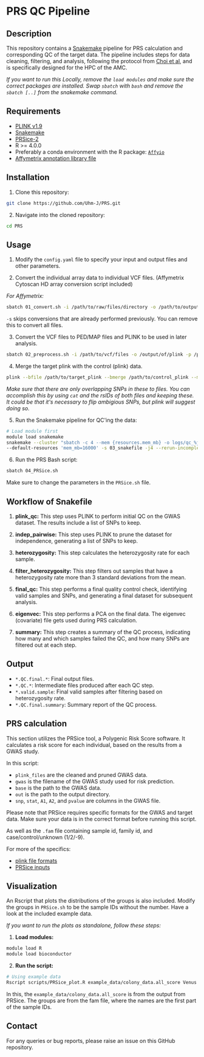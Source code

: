 # PRS QC Pipeline

## Description
This repository contains a [Snakemake](https://snakemake.readthedocs.io/en/stable/) pipeline for PRS calculation and corresponding QC of the target data. The pipeline includes steps for data cleaning, filtering, and analysis, following the protocol from [Choi et al](https://choishingwan.github.io/PRS-Tutorial/target/), and is specifically designed for the HPC of the AMC. 

*If you want to run this Locally, remove the `load modules` and make sure the correct packages are installed. Swap `sbatch` with `bash` and remove the `sbatch [..]` from the snakemake command.*

## Requirements
- [PLINK v1.9](https://www.cog-genomics.org/plink/1.9/)
- [Snakemake](https://snakemake.readthedocs.io/en/stable/)
- [PRSice-2](https://choishingwan.github.io/PRSice/)
- R >= 4.0.0
- Preferably a conda environment with the R package: [`Affyio`](https://www.bioconductor.org/packages/release/bioc/html/affyio.html)
- [Affymetrix annotation library file](https://sec-assets.thermofisher.com/TFS-Assets/LSG/Support-Files/CytoScanHD_Array_Analysis_Files_NA33-r3.zip)


## Installation
1. Clone this repository:  
```bash
git clone https://github.com/Uhm-J/PRS.git
```

2. Navigate into the cloned repository:  
```bash
cd PRS
```

## Usage
1. Modify the `config.yaml` file to specify your input and output files and other parameters.

2. Convert the individual array data to individual VCF files. (Affymetrix Cytoscan HD array conversion script included)


*For Affymetrix:*
```bash
sbatch 01_convert.sh -i /path/to/raw/files/directory -o /path/to/output_directory -l /path/to/cytoscan_annotation_library -s
```

`-s` skips conversions that are already performed previously. You can remove this to convert all files.

3. Convert the VCF files to PED/MAP files and PLINK to be used in later analysis.


```bash
sbatch 02_preprocess.sh -i /path/to/vcf/files -o /output/of/plink -p /path/to/plink/binary
```

4. Merge the target plink with the control (plink) data.


```bash
plink --bfile /path/to/target_plink --bmerge /path/to/control_plink --make-bed --out /path/to/output_plink
```

*Make sure that there are only overlapping SNPs in these to files. You can accomplish this by using `cat` and the rsIDs of both files and keeping these.
It could be that it's necessary to flip ambigious SNPs, but plink will suggest doing so.*

5. Run the Snakemake pipeline for QC'ing the data:


```bash
# Load module first
module load snakemake
snakemake --cluster "sbatch -c 4 --mem {resources.mem_mb} -o logs/qc_%j.out" \
--default-resources 'mem_mb=16000' -s 03_snakefile -j4 --rerun-incomplete
```
6. Run the PRS Bash script:
   
```bash
sbatch 04_PRSice.sh
```

Make sure to change the parameters in the `PRSice.sh` file.


## Workflow of Snakefile
1. **plink_qc:** This step uses PLINK to perform initial QC on the GWAS dataset. The results include a list of SNPs to keep.

2. **indep_pairwise:** This step uses PLINK to prune the dataset for independence, generating a list of SNPs to keep.

3. **heterozygosity:** This step calculates the heterozygosity rate for each sample.

4. **filter_heterozygosity:** This step filters out samples that have a heterozygosity rate more than 3 standard deviations from the mean.

6. **final_qc:** This step performs a final quality control check, identifying valid samples and SNPs, and generating a final dataset for subsequent analysis.

7. **eigenvec:** This step performs a PCA on the final data. The eigenvec (covariate) file gets used during PRS calculation.

8. **summary:** This step creates a summary of the QC process, indicating how many and which samples failed the QC, and how many SNPs are filtered out at each step.

## Output
- `*.QC.final.*`: Final output files.
- `*.QC.*`: Intermediate files produced after each QC step.
- `*.valid.sample`: Final valid samples after filtering based on heterozygosity rate.
- `*.QC.final.summary`: Summary report of the QC process.

## PRS calculation
This section utilizes the PRSice tool, a Polygenic Risk Score software. It calculates a risk score for each individual, based on the results from a GWAS study.

In this script:
- `plink_files` are the cleaned and pruned GWAS data.
- `gwas` is the filename of the GWAS study used for risk prediction.
- `base` is the path to the GWAS data.
- `out` is the path to the output directory.
- `snp`, `stat`, `A1`, `A2`, and `pvalue` are columns in the GWAS file.

Please note that PRSice requires specific formats for the GWAS and target data. Make sure your data is in the correct format before running this script.

As well as the `.fam` file containing sample id, family id, and case/control/unknown (1/2/-9).

For more of the specifics:
- [plink file formats](https://www.cog-genomics.org/plink/1.9/formats)
- [PRSice inputs](https://choishingwan.github.io/PRS-Tutorial/target/)

## Visualization
An Rscript that plots the distributions of the groups is also included. Modify the groups in `PRSice.sh` to be the sample IDs without the number. 
Have a look at the included example data.

*If you want to run the plots as standalone, follow these steps:* 
1. **Load modules:** 
```bash
module load R
module load bioconductor
```
2. **Run the script:**
```bash
# Using example data
Rscript scripts/PRSice_plot.R example_data/colony_data.all_score Venus Earth Mars Jupiter Neptune 
```
In this, the `example_data/colony_data.all_score` is from the output from PRSice. 
The groups are from the fam file, where the names are the first part of the sample IDs.

## Contact
For any queries or bug reports, please raise an issue on this GitHub repository.
